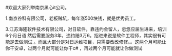 #欢迎大家列举南京黑心it公司。

1.南京谷科有限公司，老板贼坑，每年涨500块钱，就是优秀员工。

3.江苏海隆软件技术有限公司，对日软件，靠违约金留人，忽悠应届生进来，培训6个月日语
然后需要服务3年，违约赔3万6。招进来说是软件工程师，其实很有可能是去做测试
。而且大部分是对日运维项目，只需要改改修修。。这两个月可能让你干安卓，过两个月就可能让你干c#
，再过两个月可能就让你做测试
